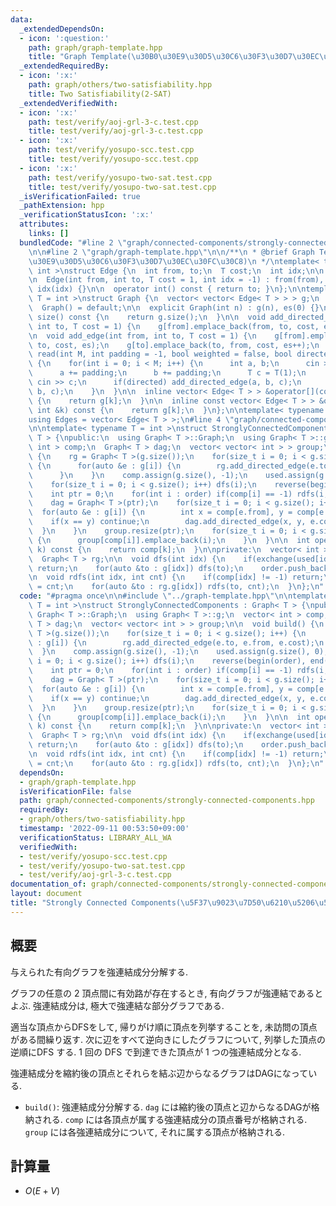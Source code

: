```yaml
---
data:
  _extendedDependsOn:
  - icon: ':question:'
    path: graph/graph-template.hpp
    title: "Graph Template(\u30B0\u30E9\u30D5\u30C6\u30F3\u30D7\u30EC\u30FC\u30C8)"
  _extendedRequiredBy:
  - icon: ':x:'
    path: graph/others/two-satisfiability.hpp
    title: Two Satisfiability(2-SAT)
  _extendedVerifiedWith:
  - icon: ':x:'
    path: test/verify/aoj-grl-3-c.test.cpp
    title: test/verify/aoj-grl-3-c.test.cpp
  - icon: ':x:'
    path: test/verify/yosupo-scc.test.cpp
    title: test/verify/yosupo-scc.test.cpp
  - icon: ':x:'
    path: test/verify/yosupo-two-sat.test.cpp
    title: test/verify/yosupo-two-sat.test.cpp
  _isVerificationFailed: true
  _pathExtension: hpp
  _verificationStatusIcon: ':x:'
  attributes:
    links: []
  bundledCode: "#line 2 \"graph/connected-components/strongly-connected-components.hpp\"\
    \n\n#line 2 \"graph/graph-template.hpp\"\n\n/**\n * @brief Graph Template(\u30B0\
    \u30E9\u30D5\u30C6\u30F3\u30D7\u30EC\u30FC\u30C8)\n */\ntemplate< typename T =\
    \ int >\nstruct Edge {\n  int from, to;\n  T cost;\n  int idx;\n\n  Edge() = default;\n\
    \n  Edge(int from, int to, T cost = 1, int idx = -1) : from(from), to(to), cost(cost),\
    \ idx(idx) {}\n\n  operator int() const { return to; }\n};\n\ntemplate< typename\
    \ T = int >\nstruct Graph {\n  vector< vector< Edge< T > > > g;\n  int es;\n\n\
    \  Graph() = default;\n\n  explicit Graph(int n) : g(n), es(0) {}\n\n  size_t\
    \ size() const {\n    return g.size();\n  }\n\n  void add_directed_edge(int from,\
    \ int to, T cost = 1) {\n    g[from].emplace_back(from, to, cost, es++);\n  }\n\
    \n  void add_edge(int from, int to, T cost = 1) {\n    g[from].emplace_back(from,\
    \ to, cost, es);\n    g[to].emplace_back(to, from, cost, es++);\n  }\n\n  void\
    \ read(int M, int padding = -1, bool weighted = false, bool directed = false)\
    \ {\n    for(int i = 0; i < M; i++) {\n      int a, b;\n      cin >> a >> b;\n\
    \      a += padding;\n      b += padding;\n      T c = T(1);\n      if(weighted)\
    \ cin >> c;\n      if(directed) add_directed_edge(a, b, c);\n      else add_edge(a,\
    \ b, c);\n    }\n  }\n\n  inline vector< Edge< T > > &operator[](const int &k)\
    \ {\n    return g[k];\n  }\n\n  inline const vector< Edge< T > > &operator[](const\
    \ int &k) const {\n    return g[k];\n  }\n};\n\ntemplate< typename T = int >\n\
    using Edges = vector< Edge< T > >;\n#line 4 \"graph/connected-components/strongly-connected-components.hpp\"\
    \n\ntemplate< typename T = int >\nstruct StronglyConnectedComponents : Graph<\
    \ T > {\npublic:\n  using Graph< T >::Graph;\n  using Graph< T >::g;\n  vector<\
    \ int > comp;\n  Graph< T > dag;\n  vector< vector< int > > group;\n\n  void build()\
    \ {\n    rg = Graph< T >(g.size());\n    for(size_t i = 0; i < g.size(); i++)\
    \ {\n      for(auto &e : g[i]) {\n        rg.add_directed_edge(e.to, e.from, e.cost);\n\
    \      }\n    }\n    comp.assign(g.size(), -1);\n    used.assign(g.size(), 0);\n\
    \    for(size_t i = 0; i < g.size(); i++) dfs(i);\n    reverse(begin(order), end(order));\n\
    \    int ptr = 0;\n    for(int i : order) if(comp[i] == -1) rdfs(i, ptr), ptr++;\n\
    \    dag = Graph< T >(ptr);\n    for(size_t i = 0; i < g.size(); i++) {\n    \
    \  for(auto &e : g[i]) {\n        int x = comp[e.from], y = comp[e.to];\n    \
    \    if(x == y) continue;\n        dag.add_directed_edge(x, y, e.cost);\n    \
    \  }\n    }\n    group.resize(ptr);\n    for(size_t i = 0; i < g.size(); i++)\
    \ {\n      group[comp[i]].emplace_back(i);\n    }\n  }\n\n  int operator[](int\
    \ k) const {\n    return comp[k];\n  }\n\nprivate:\n  vector< int > order, used;\n\
    \  Graph< T > rg;\n\n  void dfs(int idx) {\n    if(exchange(used[idx], true))\
    \ return;\n    for(auto &to : g[idx]) dfs(to);\n    order.push_back(idx);\n  }\n\
    \n  void rdfs(int idx, int cnt) {\n    if(comp[idx] != -1) return;\n    comp[idx]\
    \ = cnt;\n    for(auto &to : rg.g[idx]) rdfs(to, cnt);\n  }\n};\n"
  code: "#pragma once\n\n#include \"../graph-template.hpp\"\n\ntemplate< typename\
    \ T = int >\nstruct StronglyConnectedComponents : Graph< T > {\npublic:\n  using\
    \ Graph< T >::Graph;\n  using Graph< T >::g;\n  vector< int > comp;\n  Graph<\
    \ T > dag;\n  vector< vector< int > > group;\n\n  void build() {\n    rg = Graph<\
    \ T >(g.size());\n    for(size_t i = 0; i < g.size(); i++) {\n      for(auto &e\
    \ : g[i]) {\n        rg.add_directed_edge(e.to, e.from, e.cost);\n      }\n  \
    \  }\n    comp.assign(g.size(), -1);\n    used.assign(g.size(), 0);\n    for(size_t\
    \ i = 0; i < g.size(); i++) dfs(i);\n    reverse(begin(order), end(order));\n\
    \    int ptr = 0;\n    for(int i : order) if(comp[i] == -1) rdfs(i, ptr), ptr++;\n\
    \    dag = Graph< T >(ptr);\n    for(size_t i = 0; i < g.size(); i++) {\n    \
    \  for(auto &e : g[i]) {\n        int x = comp[e.from], y = comp[e.to];\n    \
    \    if(x == y) continue;\n        dag.add_directed_edge(x, y, e.cost);\n    \
    \  }\n    }\n    group.resize(ptr);\n    for(size_t i = 0; i < g.size(); i++)\
    \ {\n      group[comp[i]].emplace_back(i);\n    }\n  }\n\n  int operator[](int\
    \ k) const {\n    return comp[k];\n  }\n\nprivate:\n  vector< int > order, used;\n\
    \  Graph< T > rg;\n\n  void dfs(int idx) {\n    if(exchange(used[idx], true))\
    \ return;\n    for(auto &to : g[idx]) dfs(to);\n    order.push_back(idx);\n  }\n\
    \n  void rdfs(int idx, int cnt) {\n    if(comp[idx] != -1) return;\n    comp[idx]\
    \ = cnt;\n    for(auto &to : rg.g[idx]) rdfs(to, cnt);\n  }\n};\n"
  dependsOn:
  - graph/graph-template.hpp
  isVerificationFile: false
  path: graph/connected-components/strongly-connected-components.hpp
  requiredBy:
  - graph/others/two-satisfiability.hpp
  timestamp: '2022-09-11 00:53:50+09:00'
  verificationStatus: LIBRARY_ALL_WA
  verifiedWith:
  - test/verify/yosupo-scc.test.cpp
  - test/verify/yosupo-two-sat.test.cpp
  - test/verify/aoj-grl-3-c.test.cpp
documentation_of: graph/connected-components/strongly-connected-components.hpp
layout: document
title: "Strongly Connected Components(\u5F37\u9023\u7D50\u6210\u5206\u5206\u89E3)"
---
```


## 概要

与えられた有向グラフを強連結成分分解する.

グラフの任意の $2$ 頂点間に有効路が存在するとき, 有向グラフが強連結であるとよぶ. 強連結成分は, 極大で強連結な部分グラフである.

適当な頂点からDFSをして, 帰りがけ順に頂点を列挙することを, 未訪問の頂点がある間繰り返す. 次に辺をすべて逆向きにしたグラフについて, 列挙した頂点の逆順にDFS する. $1$ 回の DFS で到達できた頂点が $1$ つの強連結成分となる.

強連結成分を縮約後の頂点とそれらを結ぶ辺からなるグラフはDAGになっている.

* `build()`: 強連結成分分解する. `dag` には縮約後の頂点と辺からなるDAGが格納される. `comp` には各頂点が属する強連結成分の頂点番号が格納される. `group` には各強連結成分について, それに属する頂点が格納される.

## 計算量

* $O(E + V)$

